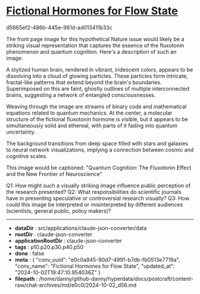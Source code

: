 # [Fictional Hormones for Flow State](https://claude.ai/chat/e0c0a945-90d7-4991-b7db-fb0513e7719a)

d5665ef2-486b-445e-961d-ad013411b33c

 The front page image for this hypothetical Nature issue would likely be a striking visual representation that captures the essence of the fluxotonin phenomenon and quantum cognition. Here's a description of such an image:

A stylized human brain, rendered in vibrant, iridescent colors, appears to be dissolving into a cloud of glowing particles. These particles form intricate, fractal-like patterns that extend beyond the brain's boundaries. Superimposed on this are faint, ghostly outlines of multiple interconnected brains, suggesting a network of entangled consciousnesses.

Weaving through the image are streams of binary code and mathematical equations related to quantum mechanics. At the center, a molecular structure of the fictional fluxotonin hormone is visible, but it appears to be simultaneously solid and ethereal, with parts of it fading into quantum uncertainty.

The background transitions from deep space filled with stars and galaxies to neural network visualizations, implying a connection between cosmic and cognitive scales.

This image would be captioned: "Quantum Cognition: The Fluxotonin Effect and the New Frontier of Neuroscience"

Q1: How might such a visually striking image influence public perception of the research presented?
Q2: What responsibilities do scientific journals have in presenting speculative or controversial research visually?
Q3: How could this image be interpreted or misinterpreted by different audiences (scientists, general public, policy makers)?

---

* **dataDir** : src/applications/claude-json-converter/data
* **rootDir** : claude-json-converter
* **applicationRootDir** : claude-json-converter
* **tags** : p10.p20.p30.p40.p50
* **done** : false
* **meta** : {
  "conv_uuid": "e0c0a945-90d7-4991-b7db-fb0513e7719a",
  "conv_name": "Fictional Hormones for Flow State",
  "updated_at": "2024-10-02T19:47:10.954036Z"
}
* **filepath** : /home/danny/github-danny/hyperdata/docs/postcraft/content-raw/chat-archives/md/e0c0/2024-10-02_d56.md